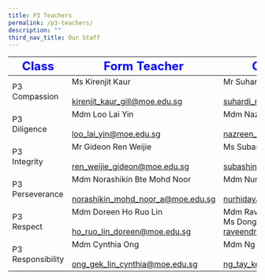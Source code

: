 ```yaml
---
title: P3 Teachers
permalink: /p3-teachers/
description: ""
third_nav_title: Our Staff
---
```

|     <strong style="color: blue; font-size: 24px;">Class</strong>|<strong style="color: blue; font-size: 24px;">Form Teacher</strong>|<strong style="color: blue; font-size: 24px;">Co-Form Teacher</strong>|
|----------------|------------------|-------------------|
| P3 <br>Compassion     | Ms Kirenjit Kaur<br><br><a href="mailto:kirenjit_kaur_gill@moe.edu.sg">kirenjit_kaur_gill@moe.edu.sg</a>               | Mr Suhardi Bin Marino<br><br><a href="mailto:suhardi_marino@moe.edu.sg">suhardi_marino@moe.edu.sg</a>                     |
| P3 <br>Diligence      | Mdm Loo Lai Yin<br><br><a href="mailto:loo_lai_yin@moe.edu.sg">loo_lai_yin@moe.edu.sg</a>                         | Mdm Nazreen Bte Mohamed Noor<br> <br><a href="mailto:nazreen_mohamed_noor@moe.edu.sg">nazreen_mohamed_noor@moe.edu.sg</a>       |
| P3<br> Integrity      | Mr Gideon Ren Weijie<br><br><a href="mailto:ren_weijie_gideon@moe.edu.sg">ren_weijie_gideon@moe.edu.sg</a>              | Ms Subashini<br><br><a href="mailto:subashini_k_chandra@moe.edu.sg">subashini_k_chandra@moe.edu.sg</a>                         |
| P3 <br>Perseverance   | Mdm Norashikin Bte Mohd Noor<br><br><a href="mailto:norashikin_mohd_noor_a@moe.edu.sg">norashikin_mohd_noor_a@moe.edu.sg</a> | Mdm Nurhidayah Bte Md Shariff<br><br><a href="mailto:nurhidayah_mohamed_shariff@moe.edu.sg">nurhidayah_mohamed_shariff@moe.edu.sg</a> |
| P3 <br>Respect        | Mdm Doreen Ho Ruo Lin<br><br><a href="mailto:ho_ruo_lin_doreen@moe.edu.sg">ho_ruo_lin_doreen@moe.edu.sg</a>             | Mdm Raveendran Pavithra<br>Ms Dong Jing Jong<br><a href="mailto:raveendran_pavithra@moe.edu.sg">raveendran_pavithra@moe.edu.sg&nbsp;</a>                   |
| P3 <br>Responsibility | Mdm Cynthia Ong<br><br><a href="mailto:ong_gek_lin_cynthia@moe.edu.sg">ong_gek_lin_cynthia@moe.edu.sg</a>                 | Mdm Ng Tay Kee<br><br><a href="mailto:ng_tay_kee@moe.edu.sg">ng_tay_kee@moe.edu.sg</a>                  |